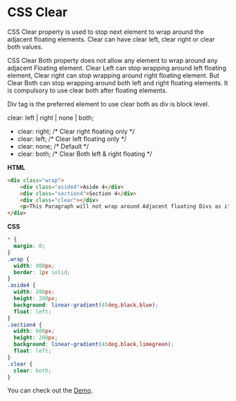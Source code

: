 # CSS Clear

CSS Clear property is used to stop next element to wrap around the adjacent floating elements. Clear can have clear left, clear right or clear both values.

CSS Clear Both property does not allow any element to wrap around any adjacent Floating element. Clear Left can stop wrapping around left floating element, Clear right can stop wrapping around right floating element. But Clear Both can stop wrapping around both left and right floating elements. It is compulsory to use clear both after floating elements.


Div tag is the preferred element to use clear both as div is block level.

clear: left | right | none | both;

- clear: right;    /*  Clear right floating only */
- clear: left;     /*  Clear left floating only */
- clear: none;     /*  Default */
- clear: both;     /*  Clear Both left & right floating */

**HTML**

```HTML
<div class="wrap">
    <div class="aside4">Aside 4</div>
    <div class="section4">Section 4</div>
    <div class="clear"></div>
    <p>This Paragraph will not wrap around Adjacent floating Divs as it is clear from both sides</p>
</div>
```

**CSS**

```CSS
* {
  margin: 0;
}
.wrap {
  width: 800px;
  border: 1px solid;
}
.aside4 {
  width: 200px;
  height: 200px;
  background: linear-gradient(45deg,black,blue);
  float: left;
}
.section4 {
  width: 600px;
  height: 200px;
  background: linear-gradient(45deg,black,limegreen);
  float: left;
}
.clear {
  clear: both;
}

```

You can check out the [Demo](https://praveenorugantitech.github.io/praveenorugantitech-css/12_Clear/Demo).




